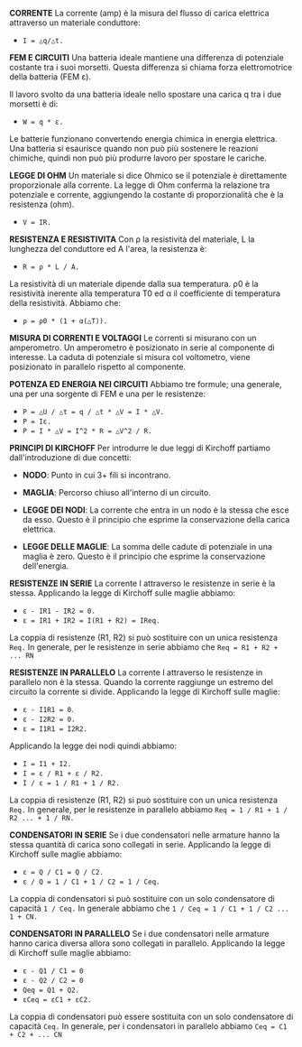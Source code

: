 **CORRENTE**
La corrente (amp) è la misura del flusso di carica elettrica attraverso un materiale conduttore:
- `I = △q/△t.`

**FEM E CIRCUITI**
Una batteria ideale mantiene una differenza di potenziale costante tra i suoi morsetti. Questa differenza si chiama forza elettromotrice della batteria (FEM ε).

Il lavoro svolto da una batteria ideale nello spostare una carica q tra i due morsetti è di:
- `W = q * ε.`

Le batterie funzionano convertendo energia chimica in energia elettrica. Una batteria si esaurisce quando non può più sostenere le reazioni chimiche, quindi non può più produrre lavoro per spostare le cariche.

**LEGGE DI OHM**
Un materiale si dice Ohmico se il potenziale è direttamente proporzionale alla corrente. La legge di Ohm conferma la relazione tra potenziale e corrente, aggiungendo la costante di proporzionalità che è la resistenza (ohm).
- `V = IR.`

**RESISTENZA E RESISTIVITA**
Con ρ la resistività del materiale, L la lunghezza del conduttore ed A l'area, la resistenza è:
- `R = ρ * L / A.`

La resistività di un materiale dipende dalla sua temperatura. ρ0 è la resistività inerente alla temperatura T0 ed α il coefficiente di temperatura della resistività. Abbiamo che:
- `ρ = ρ0 * (1 + α(△T)).`

**MISURA DI CORRENTI E VOLTAGGI**
Le correnti si misurano con un amperometro. Un amperometro è posizionato in serie al componente di interesse. La caduta di potenziale si misura col voltometro, viene posizionato in parallelo rispetto al componente.

**POTENZA ED ENERGIA NEI CIRCUITI**
Abbiamo tre formule; una generale, una per una sorgente di FEM e una per le resistenze:
- `P = △U / △t = q / △t * △V = I * △V.`
- `P = Iε.`
- `P = I * △V = I^2 * R = △V^2 / R.`

**PRINCIPI DI KIRCHOFF**
Per introdurre le due leggi di Kirchoff partiamo dall'introduzione di due concetti:
- **NODO**: Punto in cui 3+ fili si incontrano.
- **MAGLIA**: Percorso chiuso all'interno di un circuito.

- **LEGGE DEI NODI**: La corrente che entra in un nodo è la stessa che esce da esso. Questo è il principio che esprime la conservazione della carica elettrica.
- **LEGGE DELLE MAGLIE**: La somma delle cadute di potenziale in una maglia è zero. Questo è il principio che esprime la conservazione dell'energia.

**RESISTENZE IN SERIE**
La corrente I attraverso le resistenze in serie è la stessa. Applicando la legge di Kirchoff sulle maglie abbiamo: 
- `ε - IR1 - IR2 = 0.`
- `ε = IR1 + IR2 = I(R1 + R2) = IReq.`

La coppia di resistenze (R1, R2) si può sostituire con un unica resistenza `Req.`
In generale, per le resistenze in serie abbiamo che `Req = R1 + R2 + ... RN`

**RESISTENZE IN PARALLELO**
La corrente I attraverso le resistenze in parallelo non è la stessa. Quando la corrente raggiunge un estremo del circuito la corrente si divide. Applicando la legge di Kirchoff sulle maglie:
- `ε - I1R1 = 0`.
- `ε - I2R2 = 0.`
- `ε = I1R1 = I2R2.`

Applicando la legge dei nodi quindi abbiamo:
- `I = I1 + I2.`
- `I = ε / R1 + ε / R2.`
- `I / ε = 1 / R1 + 1 / R2.`

La coppia di resistenze (R1, R2) si può sostituire con un unica resistenza `Req.`
In generale, per le resistenze in parallelo abbiamo `Req = 1 / R1 + 1 / R2 ... + 1 / RN.`

**CONDENSATORI IN SERIE**
Se i due condensatori nelle armature hanno la stessa quantità di carica sono collegati in serie. Applicando la legge di Kirchoff sulle maglie abbiamo:
- `ε = Q / C1 = Q / C2.`
- `ε / Q = 1 / C1 + 1 / C2 = 1 / Ceq.`

La coppia di condensatori si può sostituire con un solo condensatore di capacità `1 / Ceq.`
In generale abbiamo che `1 / Ceq = 1 / C1 + 1 / C2 ... 1 + CN.`

**CONDENSATORI IN PARALLELO**
Se i due condensatori nelle armature hanno carica diversa allora sono collegati in parallelo. Applicando la legge di Kirchoff sulle maglie abbiamo:
- `ε - Q1 / C1 = 0`
- `ε - Q2 / C2 = 0`
- `Qeq = Q1 + Q2.`
- `εCeq = εC1 + εC2.`

La coppia di condensatori può essere sostituita con un solo condensatore di capacità `Ceq.`
In generale, per i condensatori in parallelo abbiamo `Ceq = C1 + C2 + ... CN`